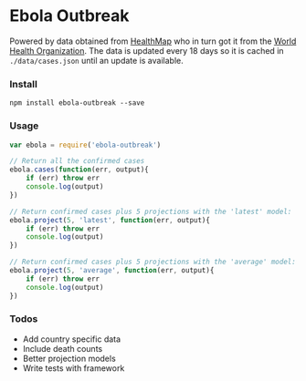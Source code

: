 # Ebola Outbreak

Powered by data obtained from [HealthMap](http://healthmap.org/ebola/) who in turn got it from the [World Health Organization](http://www.who.int/en/). The data is updated every 18 days so it is cached in `./data/cases.json` until an update is available.

### Install

```shell
npm install ebola-outbreak --save
```

### Usage

```javascript
var ebola = require('ebola-outbreak')

// Return all the confirmed cases
ebola.cases(function(err, output){
	if (err) throw err
	console.log(output)
})

// Return confirmed cases plus 5 projections with the 'latest' model:
ebola.project(5, 'latest', function(err, output){
	if (err) throw err
	console.log(output)
})

// Return confirmed cases plus 5 projections with the 'average' model:
ebola.project(5, 'average', function(err, output){
	if (err) throw err
	console.log(output)
})
```

### Todos

- Add country specific data
- Include death counts
- Better projection models
- Write tests with framework
